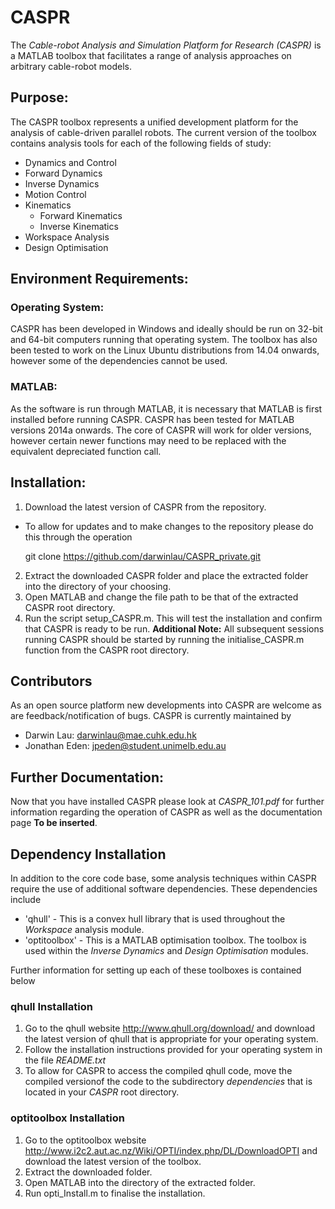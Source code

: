 # CASPR #
The *Cable-robot Analysis and Simulation Platform for Research (CASPR)*  is a MATLAB toolbox that facilitates a range of analysis approaches on arbitrary cable-robot models.
## Purpose: ##
The CASPR toolbox represents a unified development platform for the analysis of cable-driven parallel robots.  The current version of the toolbox contains analysis tools for each of the following fields of study:
*  Dynamics and Control
  * Forward Dynamics
  * Inverse Dynamics
  * Motion Control
* Kinematics
  * Forward Kinematics
  * Inverse Kinematics
* Workspace Analysis
* Design Optimisation

## Environment Requirements: ##
### Operating System: ###
CASPR has been developed in Windows and ideally should be run on 32-bit and 64-bit computers running that operating system. The toolbox has also been tested to work on the Linux Ubuntu distributions from 14.04 onwards, however some of the dependencies cannot be used.

### MATLAB: ###
As the software is run through MATLAB, it is necessary that MATLAB is first installed before running CASPR. CASPR has been tested for MATLAB versions 2014a onwards. The core of CASPR will work for older versions, however certain newer functions may need to be replaced with the equivalent depreciated function call.

## Installation: ##
1. Download the latest version of CASPR from the repository.
  * To allow for updates and to make changes to the repository please do this through the operation

    git clone https://github.com/darwinlau/CASPR_private.git

2. Extract the downloaded CASPR folder and place the extracted folder into the directory of your choosing.
3. Open MATLAB and change the file path to be that of the extracted CASPR root directory.
4. Run the script setup_CASPR.m. This will test the installation and confirm that CASPR is ready to be run.
**Additional Note:** All subsequent sessions running CASPR should be started by running the initialise_CASPR.m function from the CASPR root directory.
## Contributors ##
As an open source platform new developments into CASPR are welcome as are feedback/notification of bugs. CASPR is currently maintained by
* Darwin Lau:     <darwinlau@mae.cuhk.edu.hk>
* Jonathan Eden:  <jpeden@student.unimelb.edu.au>

## Further Documentation: ##
Now that you have installed CASPR please look at *CASPR_101.pdf*  for further information regarding the operation of CASPR as well as the documentation page **To be inserted**.

## Dependency Installation ##
In addition to the core code base, some analysis techniques within CASPR require the use of additional software dependencies. These dependencies include
* 'qhull' - This is a convex hull library that is used throughout the *Workspace* analysis module.
* 'optitoolbox' - This is a MATLAB optimisation toolbox. The toolbox is used within the *Inverse Dynamics* and *Design Optimisation* modules.

Further information for setting up each of these toolboxes is contained below
### qhull Installation ###
1. Go to the qhull website <http://www.qhull.org/download/> and download the latest version of qhull that is appropriate for your operating system.
2. Follow the installation instructions provided for your operating system in the file *README.txt*
3. To allow for CASPR to access the compiled qhull code, move the compiled versionof the code to the subdirectory *dependencies* that is located in your *CASPR* root directory.

### optitoolbox Installation ###
1. Go to the optitoolbox website <http://www.i2c2.aut.ac.nz/Wiki/OPTI/index.php/DL/DownloadOPTI> and download the latest version of the toolbox.
2. Extract the downloaded folder.
3. Open MATLAB into the directory of the extracted folder.
4. Run opti_Install.m to finalise the installation.
